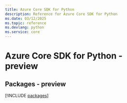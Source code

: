 ```yaml
---
title: Azure Core SDK for Python
description: Reference for Azure Core SDK for Python
ms.date: 03/12/2025
ms.topic: reference
ms.devlang: python
ms.service: core
---
```

# Azure Core SDK for Python - preview
## Packages - preview
[!INCLUDE [packages](core-index.md)]